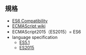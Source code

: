 ## 規格
* [ES6 Compatibility](https://kangax.github.io/compat-table/es6/)
* [ECMAScript wiki](https://ja.wikipedia.org/wiki/ECMAScript)
* ECMAScript2015（ES2015）= ES6
* language specification
  * [ES5.1](http://www.ecma-international.org/ecma-262/5.1/index.html)
  * [ES2015](http://www.ecma-international.org/ecma-262/6.0/index.html)
  
